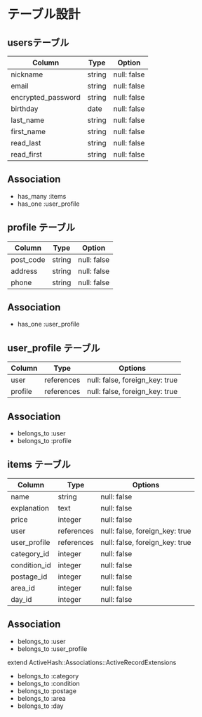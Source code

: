 # テーブル設計


## usersテーブル

| Column             | Type   | Option      |
| ------------------ | ------ | ----------- |
| nickname           | string | null: false |
| email              | string | null: false |
| encrypted_password | string | null: false |
| birthday           | date   | null: false |
| last_name          | string | null: false |
| first_name         | string | null: false |
| read_last          | string | null: false |
| read_first         | string | null: false |

## Association

- has_many :items
- has_one  :user_profile



## profile テーブル

| Column             | Type    | Option      |
| ------------------ | ------- | ----------- |
| post_code          | string  | null: false |
| address            | string  | null: false |
| phone              | string  | null: false |

## Association

- has_one  :user_profile



## user_profile テーブル

| Column  | Type       | Options                        |
| ------- | ---------- | ------------------------------ |
| user    | references | null: false, foreign_key: true |
| profile | references | null: false, foreign_key: true |

## Association

- belongs_to :user
- belongs_to :profile




## items テーブル

| Column       | Type       | Options                        |
| ------------ | ---------- | ------------------------------ |
| name         | string     | null: false                    |
| explanation  | text       | null: false                    |
| price        | integer    | null: false                    |
| user         | references | null: false, foreign_key: true |
| user_profile | references | null: false, foreign_key: true |
| category_id  | integer    | null: false                    |
| condition_id | integer    | null: false                    |
| postage_id   | integer    | null: false                    |
| area_id      | integer    | null: false                    |
| day_id       | integer    | null: false                    |

## Association

- belongs_to :user
- belongs_to :user_profile

extend ActiveHash::Associations::ActiveRecordExtensions

- belongs_to :category
- belongs_to :condition
- belongs_to :postage
- belongs_to :area
- belongs_to :day
